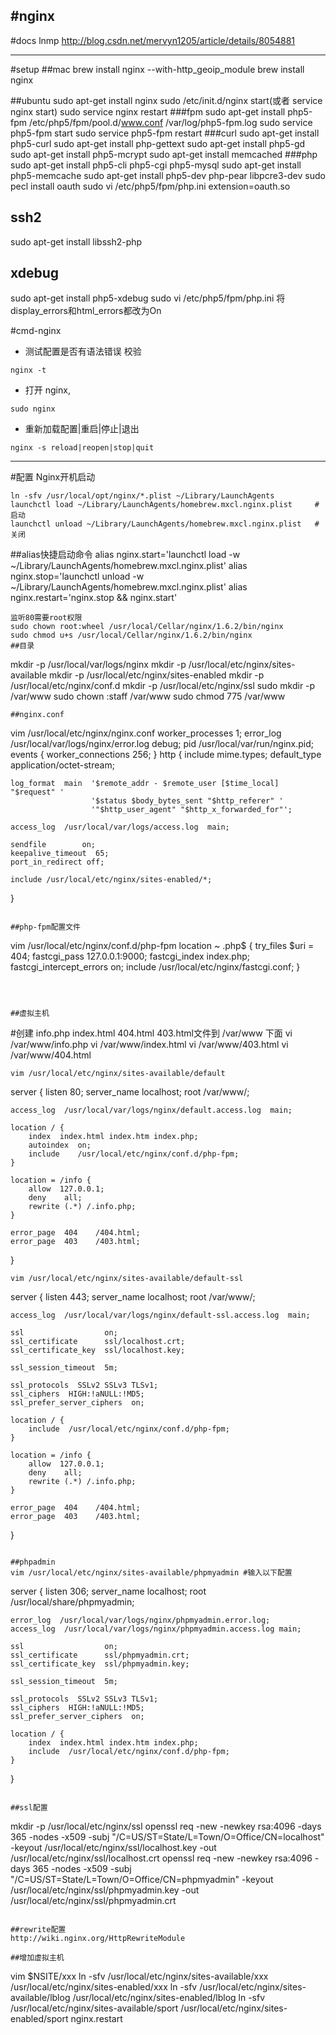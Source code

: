 #nginx
---
#docs
lnmp http://blog.csdn.net/mervyn1205/article/details/8054881

---
#setup
##mac
brew install nginx --with-http_geoip_module
brew install nginx

##ubuntu
sudo apt-get install nginx
sudo /etc/init.d/nginx start(或者 service nginx start)
sudo service nginx restart
###fpm
sudo apt-get install php5-fpm
/etc/php5/fpm/pool.d/www.conf
/var/log/php5-fpm.log
sudo service php5-fpm start
sudo service php5-fpm restart
###curl
sudo apt-get install php5-curl
sudo apt-get install php-gettext
sudo apt-get install php5-gd
sudo apt-get install php5-mcrypt
sudo apt-get install memcached
###php
sudo apt-get install php5-cli php5-cgi php5-mysql
sudo apt-get install php5-memcache
sudo apt-get install php5-dev php-pear libpcre3-dev
sudo pecl install oauth
sudo vi /etc/php5/fpm/php.ini
extension=oauth.so
## ssh2
sudo apt-get install libssh2-php
## xdebug
sudo apt-get install php5-xdebug
sudo vi /etc/php5/fpm/php.ini 
将display_errors和html_errors都改为On


#cmd-nginx
* 测试配置是否有语法错误 校验
```
nginx -t
```
* 打开 nginx, 
```
sudo nginx
```
* 重新加载配置|重启|停止|退出
```
nginx -s reload|reopen|stop|quit
```

---
#配置
Nginx开机启动
```
ln -sfv /usr/local/opt/nginx/*.plist ~/Library/LaunchAgents
launchctl load ~/Library/LaunchAgents/homebrew.mxcl.nginx.plist     #启动
launchctl unload ~/Library/LaunchAgents/homebrew.mxcl.nginx.plist   #关闭
```

##alias快捷启动命令
alias nginx.start='launchctl load -w ~/Library/LaunchAgents/homebrew.mxcl.nginx.plist'
alias nginx.stop='launchctl unload -w ~/Library/LaunchAgents/homebrew.mxcl.nginx.plist'
alias nginx.restart='nginx.stop && nginx.start'
```
监听80需要root权限
sudo chown root:wheel /usr/local/Cellar/nginx/1.6.2/bin/nginx
sudo chmod u+s /usr/local/Cellar/nginx/1.6.2/bin/nginx
##目录
```
mkdir -p /usr/local/var/logs/nginx
mkdir -p /usr/local/etc/nginx/sites-available
mkdir -p /usr/local/etc/nginx/sites-enabled
mkdir -p /usr/local/etc/nginx/conf.d
mkdir -p /usr/local/etc/nginx/ssl
sudo mkdir -p /var/www
sudo chown :staff /var/www
sudo chmod 775 /var/www
```
##nginx.conf
```
vim /usr/local/etc/nginx/nginx.conf
worker_processes  1;
error_log  /usr/local/var/logs/nginx/error.log debug;
pid        /usr/local/var/run/nginx.pid;
events {
    worker_connections  256;
}
http {
    include      mime.types;
    default_type  application/octet-stream;

    log_format  main  '$remote_addr - $remote_user [$time_local] "$request" '
                      '$status $body_bytes_sent "$http_referer" '
                      '"$http_user_agent" "$http_x_forwarded_for"';

    access_log  /usr/local/var/logs/access.log  main;

    sendfile        on;
    keepalive_timeout  65;
    port_in_redirect off;

    include /usr/local/etc/nginx/sites-enabled/*;
}
```

##php-fpm配置文件
```
vim /usr/local/etc/nginx/conf.d/php-fpm
location ~ \.php$ {
    try_files                  $uri = 404;
    fastcgi_pass                127.0.0.1:9000;
    fastcgi_index              index.php;
    fastcgi_intercept_errors    on;
    include /usr/local/etc/nginx/fastcgi.conf;
}
```



##虚拟主机
```
#创建 info.php index.html 404.html 403.html文件到 /var/www 下面
vi /var/www/info.php
vi /var/www/index.html
vi /var/www/403.html
vi /var/www/404.html
```
vim /usr/local/etc/nginx/sites-available/default
```
server {
    listen      80;
    server_name  localhost;
    root        /var/www/;

    access_log  /usr/local/var/logs/nginx/default.access.log  main;

    location / {
        index  index.html index.htm index.php;
        autoindex  on;
        include    /usr/local/etc/nginx/conf.d/php-fpm;
    }

    location = /info {
        allow  127.0.0.1;
        deny    all;
        rewrite (.*) /.info.php;
    }

    error_page  404    /404.html;
    error_page  403    /403.html;
}
```
vim /usr/local/etc/nginx/sites-available/default-ssl
```
server {
    listen      443;
    server_name  localhost;
    root      /var/www/;

    access_log  /usr/local/var/logs/nginx/default-ssl.access.log  main;

    ssl                  on;
    ssl_certificate      ssl/localhost.crt;
    ssl_certificate_key  ssl/localhost.key;

    ssl_session_timeout  5m;

    ssl_protocols  SSLv2 SSLv3 TLSv1;
    ssl_ciphers  HIGH:!aNULL:!MD5;
    ssl_prefer_server_ciphers  on;

    location / {
        include  /usr/local/etc/nginx/conf.d/php-fpm;
    }

    location = /info {
        allow  127.0.0.1;
        deny    all;
        rewrite (.*) /.info.php;
    }

    error_page  404    /404.html;
    error_page  403    /403.html;
}
```

##phpadmin
vim /usr/local/etc/nginx/sites-available/phpmyadmin #输入以下配置
```
server {
    listen      306;
    server_name  localhost;
    root    /usr/local/share/phpmyadmin;

    error_log  /usr/local/var/logs/nginx/phpmyadmin.error.log;
    access_log  /usr/local/var/logs/nginx/phpmyadmin.access.log main;

    ssl                  on;
    ssl_certificate      ssl/phpmyadmin.crt;
    ssl_certificate_key  ssl/phpmyadmin.key;

    ssl_session_timeout  5m;

    ssl_protocols  SSLv2 SSLv3 TLSv1;
    ssl_ciphers  HIGH:!aNULL:!MD5;
    ssl_prefer_server_ciphers  on;

    location / {
        index  index.html index.htm index.php;
        include  /usr/local/etc/nginx/conf.d/php-fpm;
    }
}
```

##ssl配置
```
mkdir -p /usr/local/etc/nginx/ssl
openssl req -new -newkey rsa:4096 -days 365 -nodes -x509 -subj "/C=US/ST=State/L=Town/O=Office/CN=localhost" -keyout /usr/local/etc/nginx/ssl/localhost.key -out /usr/local/etc/nginx/ssl/localhost.crt
openssl req -new -newkey rsa:4096 -days 365 -nodes -x509 -subj "/C=US/ST=State/L=Town/O=Office/CN=phpmyadmin" -keyout /usr/local/etc/nginx/ssl/phpmyadmin.key -out /usr/local/etc/nginx/ssl/phpmyadmin.crt
```

##rewrite配置
http://wiki.nginx.org/HttpRewriteModule

##增加虚拟主机
```
vim $NSITE/xxx
ln -sfv /usr/local/etc/nginx/sites-available/xxx /usr/local/etc/nginx/sites-enabled/xxx
ln -sfv /usr/local/etc/nginx/sites-available/lblog /usr/local/etc/nginx/sites-enabled/lblog
ln -sfv /usr/local/etc/nginx/sites-available/sport /usr/local/etc/nginx/sites-enabled/sport
nginx.restart
```






